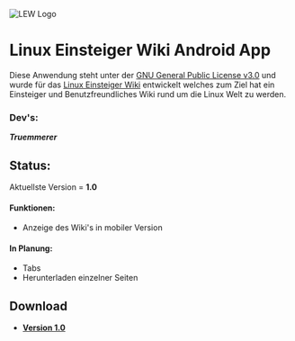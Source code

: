 ![LEW Logo](https://linux-einsteiger-wiki.de/images/e/e1/Einsteiger_Linux_Tux_Small.png "")

# Linux Einsteiger Wiki Android App 
Diese Anwendung steht unter der [GNU General Public License v3.0](https://github.com/Truemmerer/LEW/blob/master/LICENSE.md) und wurde für das [Linux Einsteiger Wiki](https://linux-einsteiger-wiki) entwickelt welches zum Ziel hat ein Einsteiger und Benutzfreundliches Wiki rund um die Linux Welt zu werden.

### Dev's:
***Truemmerer***

## Status:
Aktuellste Version = **1.0**

#### Funktionen:
- Anzeige des Wiki's in mobiler Version

#### In Planung:
- Tabs
- Herunterladen einzelner Seiten

## Download
- [**Version 1.0**](https://github.com/Truemmerer/LEW/blob/master/app/release/linux-einsteiger-wiki-app-1.0.apk)
